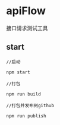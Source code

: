 # apiFlow

接口请求测试工具

## start

```
//启动

npm start

//打包

npm run build

//打包并发布到github 

npm run publish
```

